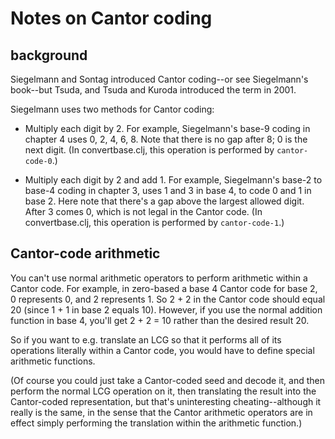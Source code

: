 Notes on Cantor coding
===

## background

Siegelmann and Sontag introduced Cantor coding--or see Siegelmann's
book--but Tsuda, and Tsuda and Kuroda introduced the term in 2001.

Siegelmann uses two methods for Cantor coding:

* Multiply each digit by 2.  For example, Siegelmann's
  base-9 coding in chapter 4 uses 0, 2, 4, 6, 8.  Note that there is no
  gap after 8; 0 is the next digit.  (In convertbase.clj, this operation
  is performed by `cantor-code-0`.)

* Multiply each digit by 2 and add 1.  For example, Siegelmann's base-2
  to base-4 coding in chapter 3, uses 1 and 3 in base 4, to code 0 and 1
  in base 2.  Here note that there's a gap above the largest allowed
  digit.  After 3 comes 0, which is not legal in the Cantor code.  (In
  convertbase.clj, this operation is performed by `cantor-code-1`.)


## Cantor-code arithmetic

You can't use normal arithmetic operators to perform arithmetic within a
Cantor code.  For example, in zero-based a base 4 Cantor code for base
2, 0 represents 0, and 2 represents 1.  So 2 + 2 in the Cantor code
should equal 20 (since 1 + 1 in base 2 equals 10).  However, if you use
the normal addition function in base 4, you'll get 2 + 2 = 10 rather
than the desired result 20.

So if you want to e.g. translate an LCG so that it performs all of its
operations literally within a Cantor code, you would have to define
special arithmetic functions.

(Of course you could just take a Cantor-coded seed and decode it, and
then perform the normal LCG operation on it, then translating the
result into the Cantor-coded representation, but that's uninteresting
cheating--although it really is the same, in the sense that the Cantor
arithmetic operators are in effect simply performing the translation
within the arithmetic function.)
